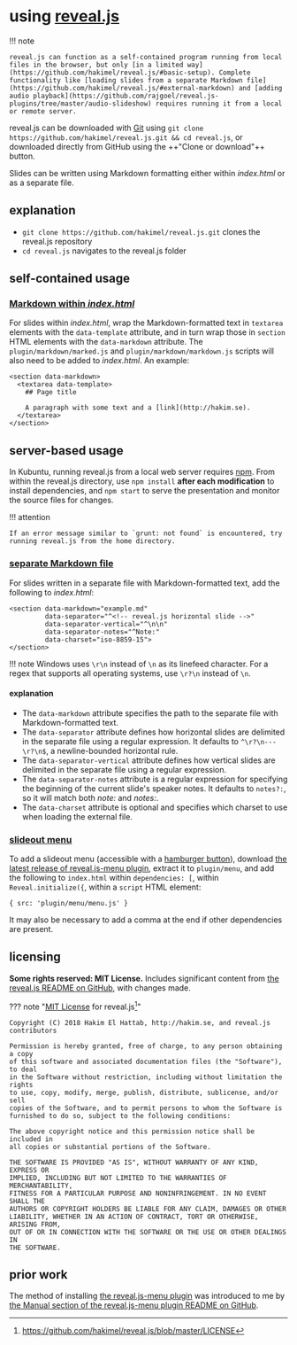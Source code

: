 # using [reveal.js]

!!! note
    
    reveal.js can function as a self-contained program running from local files in the browser, but only [in a limited way](https://github.com/hakimel/reveal.js/#basic-setup). Complete functionality like [loading slides from a separate Markdown file](https://github.com/hakimel/reveal.js/#external-markdown) and [adding audio playback](https://github.com/rajgoel/reveal.js-plugins/tree/master/audio-slideshow) requires running it from a local or remote server.

reveal.js can be downloaded with [Git](instGit.md) using `git clone https://github.com/hakimel/reveal.js.git && cd reveal.js`, or downloaded directly from GitHub using the ++"Clone or download"++ button.

Slides can be written using Markdown formatting either within *index.html* or as a separate file.

## explanation
- `git clone https://github.com/hakimel/reveal.js.git` clones the reveal.js repository
- `cd reveal.js` navigates to the reveal.js folder

## self-contained usage
### [Markdown within *index.html*]
For slides within *index.html*, wrap the Markdown-formatted text in `textarea` elements with the `data-template` attribute, and in turn wrap those in `section` HTML elements with the `data-markdown` attribute. The `plugin/markdown/marked.js` and `plugin/markdown/markdown.js` scripts will also need to be added to *index.html*. An example:

```
<section data-markdown>
  <textarea data-template>
    ## Page title

    A paragraph with some text and a [link](http://hakim.se).
  </textarea>
</section>
```

## server-based usage
In Kubuntu, running reveal.js from a local web server requires [npm](inNjspv.md). From within the reveal.js directory, use `npm install` **after each modification** to install dependencies, and `npm start` to serve the presentation and monitor the source files for changes.

!!! attention
    
    If an error message similar to `grunt: not found` is encountered, try running reveal.js from the home directory.

### [separate Markdown file]
For slides written in a separate file with Markdown-formatted text, add the following to *index.html*:

```
<section data-markdown="example.md"
         data-separator="^<!-- reveal.js horizontal slide -->"
         data-separator-vertical="^\n\n"
         data-separator-notes="^Note:"
         data-charset="iso-8859-15">
</section>
```

!!! note
    Windows uses `\r\n` instead of `\n` as its linefeed character. For a regex that supports all operating systems, use `\r?\n` instead of `\n`.

#### explanation
- The `data-markdown` attribute specifies the path to the separate file with Markdown-formatted text.
- The `data-separator` attribute defines how horizontal slides are delimited in the separate file using a regular expression. It defaults to `^\r?\n---\r?\n$`, a newline-bounded horizontal rule.
- The `data-separator-vertical` attribute defines how vertical slides are delimited in the separate file using a regular expression.
- The `data-separator-notes` attribute is a regular expression for specifying the beginning of the current slide's speaker notes. It defaults to `notes?:`, so it will match both *note:* and *notes:*.
- The `data-charset` attribute is optional and specifies which charset to use when loading the external file.

### [slideout menu]
To add a slideout menu (accessible with a [hamburger button](https://en.wikipedia.org/wiki/Hamburger_button)), download [the latest release of reveal.js-menu plugin](https://github.com/denehyg/reveal.js-menu/releases/latest), extract it to `plugin/menu`, and add the following to `index.html` within `dependencies: [`, within `Reveal.initialize({`, within a `script` HTML element:

```
{ src: 'plugin/menu/menu.js' }
```

It may also be necessary to add a comma at the end if other dependencies are present.

## licensing
**Some rights reserved: MIT License.** Includes significant content from [the reveal.js README on GitHub](https://github.com/hakimel/reveal.js/), with changes made.

??? note "[MIT License](https://choosealicense.com/licenses/mit/) for reveal.js[^usrevjs1]"
    
    Copyright (C) 2018 Hakim El Hattab, http://hakim.se, and reveal.js contributors
    
    Permission is hereby granted, free of charge, to any person obtaining a copy
    of this software and associated documentation files (the "Software"), to deal
    in the Software without restriction, including without limitation the rights
    to use, copy, modify, merge, publish, distribute, sublicense, and/or sell
    copies of the Software, and to permit persons to whom the Software is
    furnished to do so, subject to the following conditions:
    
    The above copyright notice and this permission notice shall be included in
    all copies or substantial portions of the Software.
    
    THE SOFTWARE IS PROVIDED "AS IS", WITHOUT WARRANTY OF ANY KIND, EXPRESS OR
    IMPLIED, INCLUDING BUT NOT LIMITED TO THE WARRANTIES OF MERCHANTABILITY,
    FITNESS FOR A PARTICULAR PURPOSE AND NONINFRINGEMENT. IN NO EVENT SHALL THE
    AUTHORS OR COPYRIGHT HOLDERS BE LIABLE FOR ANY CLAIM, DAMAGES OR OTHER
    LIABILITY, WHETHER IN AN ACTION OF CONTRACT, TORT OR OTHERWISE, ARISING FROM,
    OUT OF OR IN CONNECTION WITH THE SOFTWARE OR THE USE OR OTHER DEALINGS IN
    THE SOFTWARE.

## prior work
The method of installing [the reveal.js-menu plugin](https://github.com/denehyg/reveal.js-menu/) was introduced to me by [the Manual section of the reveal.js-menu plugin README on GitHub](https://github.com/denehyg/reveal.js-menu/#manual).

[Markdown within *index.html*]: https://github.com/hakimel/reveal.js/#markdown
[reveal.js]: https://revealjs.com/
[separate Markdown file]: https://github.com/hakimel/reveal.js/#external-markdown
[slideout menu]: https://github.com/denehyg/reveal.js-menu
[^usrevjs1]: https://github.com/hakimel/reveal.js/blob/master/LICENSE
